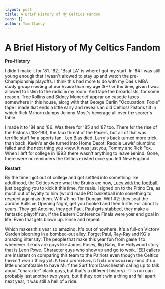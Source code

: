 ```yaml
---
layout: post
title: A Brief History of My Celtics Fandom
tags: []
author: Tom Clancy
---
```


# A Brief History of My Celtics Fandom

<strong>Pre-History</strong>

I didn't make it for '81. '82. "Beat LA" is where I got my start. In '84 I was still young enough that I wasn't allowed to stay up and watch the pre-Championship playoffs. I think this had more to do with my Dad's MBA study group meeting at our house than my age (8+) or the time, given I was allowed to listen to the radio in my room. And tape the broadcasts, for some reason. Tree Rollins and Sidney Moncrief appear on casette tapes somewhere in this house, along with that George Carlin "Occupation: Foole" tape I made that ends a little early and reveals an old Celtics/ Pistons tilt in which Rick Mahorn dumps Johnny Most's beverage all over the scorer's table.

I made it to '84 and '86. Was there for '85 and '87 too. There for the rise of the Pistons ('88-'90), the faux threat of the Pacers, but all of that was terrific stuff for a sports fan.  Len Bias died, Larry's back turned more trick than back, Kevin's ankle turned into Home Depot, Reggie Lewis' plumbing failed and the next thing you knew, it was just you, Tommy and Rick Fox. When I left for college in 1993, there wasn't anything to leave behind. Gone, there were no reminders the Celtics existed once you left New England.

<strong>Restart</strong>

By the time I got out of college and got settled into something like adulthood, the Celtics were what the Bruins are now, <a href="http://www.youtube.com/watch?v=Ebpod5LqFts" title="For Michelle, who had no idea what I meant" target="_blank">Lucy with the football</a>, just begging you to kick it this time, for reals. I signed on to the Pitino Era, as much out of loyalty to him (who'd made PC basketball into something to respect again) as them. Wiff #1: no Tim Duncan. Wiff #2: they beat the Jordan Bulls on Opening Night, get you hooked and then turtle. For about 5 years. They get Antoine, they get Paul, Paul gets stabbed, they make a fantastic playoff run, if the Eastern Conference Finals were your end goal in life. Even that gets blown up. Rinse and repeat.

Which makes this year so amazing. It's out of nowhere. It's a full-on Victory Garden blooming in a bombed-out alley. Forget Paul, Ray-Ray and KG's amazing intensity. The people that make this year fun from game 1 to whenever it ends are guys like James Posey, Big Baby, the Hollywood story that is Leon Powe. Character guys who show up and go to work. 'EEI callers are insistent on comparing this team to the Patriots even though the Celtics haven't won a thing yet. It feels premature, it feels unnecessary (and it's a little uncomfotable to have Murf the Surf from Dawchestah calling up to talk about "character" black guys, but that's a different history). This run can probably last another two years, but if they don't win a thing and fall apart next year, it was still a hell of a ride.
